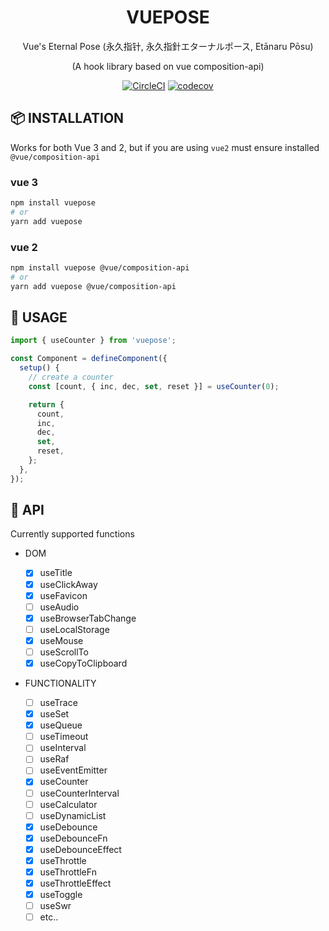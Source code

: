 <div align="center">

# VUEPOSE

Vue's Eternal Pose (永久指针, 永久指針エターナルポース, Etānaru Pōsu)

(A hook library based on vue composition-api)

[![CircleCI](https://circleci.com/gh/Awesome-Creators/vuepose.svg?style=svg&circle-token=74859479154a741060b1bd036508b21782ae7424)](https://circleci.com/gh/Awesome-Creators/vuepose) [![codecov](https://codecov.io/gh/Awesome-Creators/vuepose/branch/master/graph/badge.svg?token=FA4WQGNR20)](https://codecov.io/gh/Awesome-Creators/vuepose)

</div>

## 📦 INSTALLATION

Works for both Vue 3 and 2, but if you are using `vue2` must ensure installed `@vue/composition-api`

### vue 3

```bash
npm install vuepose
# or
yarn add vuepose
```

### vue 2

```bash
npm install vuepose @vue/composition-api
# or
yarn add vuepose @vue/composition-api
```

## 🍳 USAGE

```ts
import { useCounter } from 'vuepose';

const Component = defineComponent({
  setup() {
    // create a counter
    const [count, { inc, dec, set, reset }] = useCounter(0);

    return { 
      count, 
      inc, 
      dec, 
      set, 
      reset, 
    };
  },
});
```

## 🚀 API

Currently supported functions

- DOM

  - [x] useTitle
  - [x] useClickAway
  - [x] useFavicon
  - [ ] useAudio
  - [x] useBrowserTabChange
  - [ ] useLocalStorage
  - [x] useMouse
  - [ ] useScrollTo
  - [x] useCopyToClipboard

- FUNCTIONALITY

  - [ ] useTrace
  - [x] useSet
  - [x] useQueue
  - [ ] useTimeout
  - [ ] useInterval
  - [ ] useRaf
  - [ ] useEventEmitter
  - [x] useCounter
  - [ ] useCounterInterval
  - [ ] useCalculator
  - [ ] useDynamicList
  - [x] useDebounce
  - [x] useDebounceFn
  - [x] useDebounceEffect
  - [x] useThrottle
  - [x] useThrottleFn
  - [x] useThrottleEffect
  - [x] useToggle
  - [ ] useSwr
  - [ ] etc..
